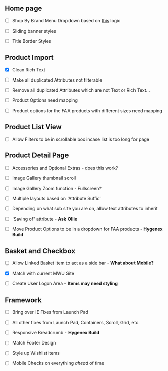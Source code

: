 ## Home page

- [ ] Shop By Brand Menu Dropdown based on [this](https://www.jamieoliver.com/) logic
- [ ] Sliding banner styles
- [ ] Title Border Styles


## Product Import

- [x] Clean Rich Text
- [ ] Make all duplicated Attributes not filterable
- [ ] Remove all duplicated Attributes which are not Text or Rich Text...
- [ ] Product Options need mapping
- [ ] Product options for the FAA products with different sizes need mapping


## Product List View

- [ ] Allow Filters to be in scrollable box incase list is too long for page


## Product Detail Page

- [ ] Accessories and Optional Extras - does this work?
- [ ] Image Gallery thumbnail scroll
- [ ] Image Gallery Zoom function - Fullscreen?
- [ ] Multiple layouts based on 'Attribute Suffic'
- [ ] Depending on what sub site you are on, allow text attributes to inherit
- [ ] 'Saving of' attribute - **Ask Ollie**
- [ ] Move Product Options to be in a dropdown for FAA products - **Hygenex Build**


## Basket and Checkbox

- [ ] Allow Linked Basket Item to act as a side bar - **What about Mobile?**
- [x] Match with current MWU Site
- [ ] Create User Logon Area - **Items may need styling**


## Framework

- [ ] Bring over IE Fixes from Launch Pad
- [ ] All other fixes from Launch Pad, Containers, Scroll, Grid, etc.
- [ ] Responsive Breadcrumb - **Hygenex Build**
- [ ] Match Footer Design
- [ ] Style up Wishlist items
- [ ] Mobile Checks on everything *ahead* of time

